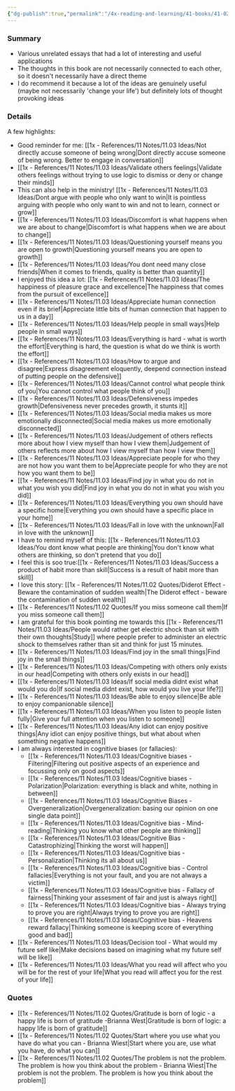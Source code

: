 ```yaml
---
{"dg-publish":true,"permalink":"/4x-reading-and-learning/41-books/41-02-book-reviews/101-essays-that-will-change-your-life-brianna-wiest/","title":"101 essays that will change your life - Brianna Wiest","created":"2025-03-16T19:44:41.091+03:00","updated":"2025-09-23T06:02:05.703+03:00"}
---
```



### Summary
- Various unrelated essays that had a lot of interesting and useful applications
- The thoughts in this book are not necessarily connected to each other, so it doesn't necessarily have a direct theme
- I do recommend it because a lot of the ideas are genuinely useful (maybe not necessarily 'change your life') but definitely lots of thought provoking ideas

### Details
A few highlights:
- Good reminder for me: [[1x - References/11 Notes/11.03 Ideas/Not directly accuse someone of being wrong\|Dont directly accuse someone of being wrong. Better to engage in conversation]]
- [[1x - References/11 Notes/11.03 Ideas/Validate others feelings\|Validate others feelings without trying to use logic to dismiss or deny or change their minds]]
- This can also help in the ministry! [[1x - References/11 Notes/11.03 Ideas/Dont argue with people who only want to win\|It is pointless arguing with people who only want to win and not to learn, connect or grow]]
- [[1x - References/11 Notes/11.03 Ideas/Discomfort is what happens when we are about to change\|Discomfort is what happens when we are about to change]]
- [[1x - References/11 Notes/11.03 Ideas/Questioning yourself means you are open to growth\|Questioning yourself means you are open to growth]]
- [[1x - References/11 Notes/11.03 Ideas/You dont need many close friends\|When it comes to friends, quality is better than quantity]]
- I enjoyed this idea a lot: [[1x - References/11 Notes/11.03 Ideas/The happiness of pleasure grace and excellence\|The happiness that comes from the pursuit of excellence]]
- [[1x - References/11 Notes/11.03 Ideas/Appreciate human connection even if its brief\|Appreciate little bits of human connection that happen to us in a day]]
- [[1x - References/11 Notes/11.03 Ideas/Help people in small ways\|Help people in small ways]]
- [[1x - References/11 Notes/11.03 Ideas/Everything is hard - what is worth the effort\|Everything is hard, the question is what do we think is worth the effort]]
- [[1x - References/11 Notes/11.03 Ideas/How to argue and disagree\|Express disagreement eloquently, deepend connection instead of putting people on the defensive]]
- [[1x - References/11 Notes/11.03 Ideas/Cannot control what people think of you\|You cannot control what people think of you]]
- [[1x - References/11 Notes/11.03 Ideas/Defensiveness impedes growth\|Defensiveness never precedes growth, it stunts it]]
- [[1x - References/11 Notes/11.03 Ideas/Social media makes us more emotionally disconnected\|Social media makes us more emotionally disconnected]]
- [[1x - References/11 Notes/11.03 Ideas/Judgement of others reflects more about how I view myself than how I view them\|Judgement of others reflects more about how I view myself than how I view them]]
- [[1x - References/11 Notes/11.03 Ideas/Appreciate people for who they are not how you want them to be\|Appreciate people for who they are not how you want them to be]]
- [[1x - References/11 Notes/11.03 Ideas/Find joy in what you do not in what you wish you did\|Find joy in what you do not in what you wish you did]]
- [[1x - References/11 Notes/11.03 Ideas/Everything you own should have a specific home\|Everything you own should have a specific place in your home]]
- [[1x - References/11 Notes/11.03 Ideas/Fall in love with the unknown\|Fall in love with the unknown]]
- I have to remind myself of this: [[1x - References/11 Notes/11.03 Ideas/You dont know what people are thinking\|You don't know what others are thinking, so don't pretend that you do]]
- I feel this is soo true:[[1x - References/11 Notes/11.03 Ideas/Success a product of habit more than skill\|Success is a result of habit more than skill]]
- I love this story: [[1x - References/11 Notes/11.02 Quotes/Diderot Effect - Beware the contamination of sudden wealth\|The Diderot effect - beware the contamination of sudden wealth]]
- [[1x - References/11 Notes/11.02 Quotes/If you miss someone call them\|If you miss someone call them]]
- I am grateful for this book pointing me towards this [[1x - References/11 Notes/11.03 Ideas/People would rather get electric shock than sit with their own thoughts\|Study]] where people prefer to administer an electric shock to themselves rather than sit and think for just 15 minutes.
- [[1x - References/11 Notes/11.03 Ideas/Find joy in the small things\|Find joy in the small things]]
- [[1x - References/11 Notes/11.03 Ideas/Competing with others only exists in our head\|Competing with others only exists in our head]]
- [[1x - References/11 Notes/11.03 Ideas/If social media didnt exist what would you do\|If social media didnt exist, how would you live your life?]]
- [[1x - References/11 Notes/11.03 Ideas/Be able to enjoy silence\|Be able to enjoy companionable silence]]
- [[1x - References/11 Notes/11.03 Ideas/When you listen to people listen fully\|Give your full attention when you listen to someone]]
- [[1x - References/11 Notes/11.03 Ideas/Any idiot can enjoy positive things\|Any idiot can enjoy positive things, but what about when something negative happens]]
- I am always interested in cognitive biases (or fallacies):
	- [[1x - References/11 Notes/11.03 Ideas/Cognitive biases - Filtering\|Filtering out positive aspects of an experience and focussing only on good aspects]]
	- [[1x - References/11 Notes/11.03 Ideas/Cognitive biases - Polarization\|Polarization: everything is black and white, nothing in between]]
	- [[1x - References/11 Notes/11.03 Ideas/Cognitive Biases - Overgeneralization\|Overgeneralization: basing our opinion on one single data point]]
	- [[1x - References/11 Notes/11.03 Ideas/Cognitive bias - Mind-reading\|Thinking you know what other people are thinking]]
	- [[1x - References/11 Notes/11.03 Ideas/Cognitive Bias - Catastrophizing\|Thinking the worst will happen]]
	- [[1x - References/11 Notes/11.03 Ideas/Cognitive bias - Personalization\|Thinking its all about us]]
	- [[1x - References/11 Notes/11.03 Ideas/Cognitive bias - Control fallacies\|Everything is not your fault, and you are not always a victim]]
	- [[1x - References/11 Notes/11.03 Ideas/Cognitive bias - Fallacy of fairness\|Thinking your assesment of fair and just is always right]]
	- [[1x - References/11 Notes/11.03 Ideas/Cognitive bias - Always trying to prove you are right\|Always trying to prove you are right]]
	- [[1x - References/11 Notes/11.03 Ideas/Cognitive bias - Heavens reward fallacy\|Thinking someone is keeping score of everything good and bad]]
- [[1x - References/11 Notes/11.03 Ideas/Decision tool - What would my future self like\|Make decisions based on imagining what my future self will be like]]
- [[1x - References/11 Notes/11.03 Ideas/What you read will affect who you will be for the rest of your life\|What you read will affect you for the rest of your life]]

### Quotes
- [[1x - References/11 Notes/11.02 Quotes/Gratitude is born of logic - a happy life is born of gratitude -Brianna West\|Gratitude is born of logic: a happy life is born of gratitude]]
- [[1x - References/11 Notes/11.02 Quotes/Start where you use what you have do what you can - Brianna Wiest\|Start where you are, use what you have, do what you can]]
- [[1x - References/11 Notes/11.02 Quotes/The problem is not the problem. The problem is how you think about the problem - Brianna Wiest\|The problem is not the problem. The problem is how you think about the problem]]




